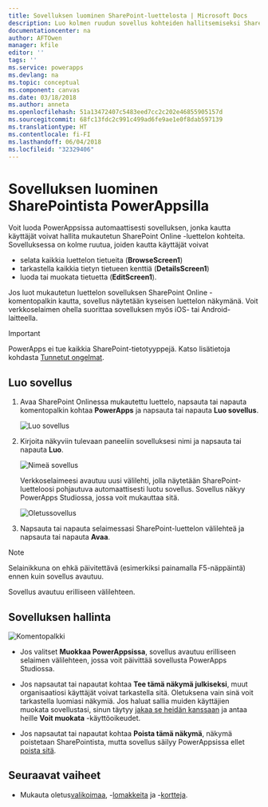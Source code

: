 ```yaml
---
title: Sovelluksen luominen SharePoint-luettelosta | Microsoft Docs
description: Luo kolmen ruudun sovellus kohteiden hallitsemiseksi SharePoint-luettelosta, oli se sitten paikallinen tai pilvessä.
documentationcenter: na
author: AFTOwen
manager: kfile
editor: ''
tags: ''
ms.service: powerapps
ms.devlang: na
ms.topic: conceptual
ms.component: canvas
ms.date: 03/18/2018
ms.author: anneta
ms.openlocfilehash: 51a13472407c5483eed7cc2c202e46855905157d
ms.sourcegitcommit: 68fc13fdc2c991c499ad6fe9ae1e0f8dab597139
ms.translationtype: HT
ms.contentlocale: fi-FI
ms.lasthandoff: 06/04/2018
ms.locfileid: "32329406"
---
```

# <a name="generate-an-app-from-within-sharepoint-using-powerapps"></a>Sovelluksen luominen SharePointista PowerAppsilla

Voit luoda PowerAppsissa automaattisesti sovelluksen, jonka kautta käyttäjät voivat hallita mukautetun SharePoint Online -luettelon kohteita. Sovelluksessa on kolme ruutua, joiden kautta käyttäjät voivat

* selata kaikkia luettelon tietueita (**BrowseScreen1**)
* tarkastella kaikkia tietyn tietueen kenttiä (**DetailsScreen1**)
* luoda tai muokata tietuetta (**EditScreen1**).

Jos luot mukautetun luettelon sovelluksen SharePoint Online -komentopalkin kautta, sovellus näytetään kyseisen luettelon näkymänä. Voit verkkoselaimen ohella suorittaa sovelluksen myös iOS- tai Android-laitteella.

> [!IMPORTANT]
> PowerApps ei tue kaikkia SharePoint-tietotyyppejä. Katso lisätietoja kohdasta [Tunnetut ongelmat](connections/connection-sharepoint-online.md#known-issues).

## <a name="generate-an-app"></a>Luo sovellus
1. Avaa SharePoint Onlinessa mukautettu luettelo, napsauta tai napauta komentopalkin kohtaa **PowerApps** ja napsauta tai napauta **Luo sovellus**.

    ![Luo sovellus](./media/generate-app-from-sharepoint-list-interface/generate-new-app.png)

2. Kirjoita näkyviin tulevaan paneeliin sovelluksesi nimi ja napsauta tai napauta **Luo**.

    ![Nimeä sovellus](./media/generate-app-from-sharepoint-list-interface/app-name.png)

    Verkkoselaimeesi avautuu uusi välilehti, jolla näytetään SharePoint-luetteloosi pohjautuva automaattisesti luotu sovellus. Sovellus näkyy PowerApps Studiossa, jossa voit mukauttaa sitä.

    ![Oletussovellus](./media/generate-app-from-sharepoint-list-interface/default-app.png)  
3. Napsauta tai napauta selaimessasi SharePoint-luettelon välilehteä ja napsauta tai napauta **Avaa**.

> [!NOTE]
> Selainikkuna on ehkä päivitettävä (esimerkiksi painamalla F5-näppäintä) ennen kuin sovellus avautuu.

Sovellus avautuu erilliseen välilehteen.

## <a name="manage-the-app"></a>Sovelluksen hallinta
![Komentopalkki](./media/generate-app-from-sharepoint-list-interface/command-bar.png)

* Jos valitset **Muokkaa PowerAppsissa**, sovellus avautuu erilliseen selaimen välilehteen, jossa voit päivittää sovellusta PowerApps Studiossa.

* Jos napsautat tai napautat kohtaa **Tee tämä näkymä julkiseksi**, muut organisaatiosi käyttäjät voivat tarkastella sitä. Oletuksena vain sinä voit tarkastella luomiasi näkymiä. Jos haluat sallia muiden käyttäjien muokata sovellustasi, sinun täytyy [jakaa se heidän kanssaan](share-app.md) ja antaa heille **Voit muokata** -käyttöoikeudet.

* Jos napsautat tai napautat kohtaa **Poista tämä näkymä**, näkymä poistetaan SharePointista, mutta sovellus säilyy PowerAppsissa ellet [poista sitä](delete-app.md).

## <a name="next-steps"></a>Seuraavat vaiheet
* Mukauta oletus[valikoimaa](customize-layout-sharepoint.md), -[lomakkeita](customize-forms-sharepoint.md) ja -[kortteja](customize-card.md).
